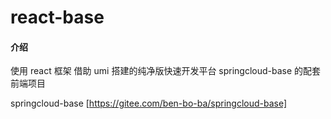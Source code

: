 # react-base

#### 介绍

使用 react 框架 借助 umi 搭建的纯净版快速开发平台 springcloud-base 的配套前端项目

springcloud-base [https://gitee.com/ben-bo-ba/springcloud-base]
